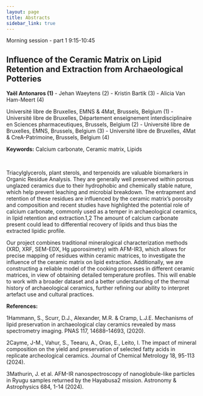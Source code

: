 ```yaml
---
layout: page
title: Abstracts
sidebar_link: true
---
```


Morning session - part 1 9:15-10:45


<h2>Influence of the Ceramic Matrix on Lipid Retention and Extraction from Archaeological Potteries</h2>
<p><strong>Yaël Antonaros (1)</strong> - Jehan Waeytens (2) - Kristin Bartik (3) - Alicia Van Ham-Meert (4)</p>

<p>Université libre de Bruxelles, EMNS & 4Mat, Brussels, Belgium (1) - Université libre de Bruxelles, Département enseignement interdisciplinaire en Sciences pharmaceutiques, Brussels, Belgium (2) - Université libre de Bruxelles, EMNS, Brussels, Belgium (3) - Université libre de Bruxelles, 4Mat & CreA-Patrimoine, Brussels, Belgium (4)</p>

<p><strong>Keywords:</strong> Calcium carbonate, Ceramic matrix, Lipids</p>
</br>

<p>Triacylglycerols, plant sterols, and terpenoids are valuable biomarkers in Organic Residue Analysis. They are generally well preserved within porous unglazed ceramics due to their hydrophobic and chemically stable nature, which help prevent leaching and microbial breakdown. The entrapment and retention of these residues are influenced by the ceramic matrix’s porosity and composition and recent studies have highlighted the potential role of calcium carbonate, commonly used as a temper in archaeological ceramics, in lipid retention and extraction.1,2 The amount of calcium carbonate present could lead to differential recovery of lipids and thus bias the extracted lipidic profile.</p>
<p>Our project combines traditional mineralogical characterization methods (XRD, XRF, SEM-EDX, Hg μporosimetry) with AFM-IR3, which allows for precise mapping of residues within ceramic matrices, to investigate the influence of the ceramic matrix on lipid extraction. Additionally, we are constructing a reliable model of the cooking processes in different ceramic matrices, in view of obtaining detailed temperature profiles. This will enable to work with a broader dataset and a better understanding of the thermal history of archaeological ceramics, further refining our ability to interpret artefact use and cultural practices.</p>

<p><strong>References:</strong></p>
<p>1Hammann, S., Scurr, D.J., Alexander, M.R. & Cramp, L.J.E. Mechanisms of lipid preservation in archaeological clay ceramics revealed by mass spectrometry imaging. PNAS 117, 14688–14693, (2020).</p>
<p>2Cayme, J-M., Vahur, S., Teearu, A., Oras, E., Leito, I. The impact of mineral composition on the yield and preservation of selected fatty acids in replicate archeological ceramics. Journal of Chemical Metrology 18, 95-113 (2024).</p> 
<p>3Mathurin, J. et al. AFM-IR nanospectroscopy of nanoglobule-like particles in Ryugu samples returned by the Hayabusa2 mission. Astronomy & Astrophysics 684, 1-14 (2024).</p>

